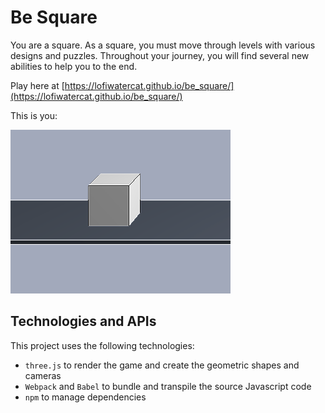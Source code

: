 # Be Square

You are a square. As a square, you must move through levels with various
designs and puzzles. Throughout your journey, you will find several new
abilities to help you to the end.

Play here at [https://lofiwatercat.github.io/be_square/](https://lofiwatercat.github.io/be_square/)

This is you:

![](https://github.com/loFiWaterCat/be_square/blob/main/src/images/cube.png)

## Technologies and APIs
This project uses the following technologies:
* `three.js` to render the game and create the geometric shapes and cameras
* `Webpack` and `Babel` to bundle and transpile the source Javascript code
* `npm` to manage dependencies



